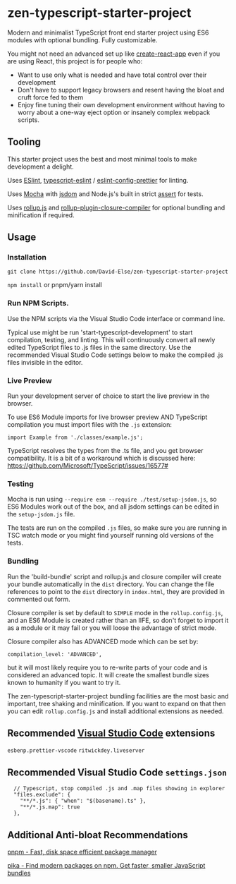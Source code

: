 # zen-typescript-starter-project

Modern and minimalist TypeScript front end starter project using ES6 modules
with optional bundling. Fully customizable.

You might not need an advanced set up like
[create-react-app](https://github.com/facebook/create-react-app) even if you are
using React, this project is for people who:

- Want to use only what is needed and have total control over their development
- Don't have to support legacy browsers and resent having the bloat and cruft
  force fed to them
- Enjoy fine tuning their own development environment without having to worry
  about a one-way eject option or insanely complex webpack scripts.

## Tooling

This starter project uses the best and most minimal tools to make development a
delight.

Uses [ESlint](https://eslint.org/),
[typescript-eslint](https://github.com/typescript-eslint/typescript-eslint) /
[eslint-config-prettier](https://github.com/prettier/eslint-config-prettier) for
linting.

Uses [Mocha](https://mochajs.org/) with [jsdom](https://github.com/jsdom/jsdom)
and Node.js's built in strict [assert](https://nodejs.org/api/assert.html) for
tests.

Uses [rollup.js](https://rollupjs.org/guide/en) and
[rollup-plugin-closure-compiler](https://github.com/ampproject/rollup-plugin-closure-compiler)
for optional bundling and minification if required.

## Usage

### Installation

`git clone https://github.com/David-Else/zen-typescript-starter-project`

`npm install` or pnpm/yarn install

### Run NPM Scripts.

Use the NPM scripts via the Visual Studio Code interface or command line.

Typical use might be run 'start-typescript-development' to start compilation,
testing, and linting. This will continuously convert all newly edited TypeScript
files to .js files in the same directory. Use the recommended Visual Studio Code
settings below to make the compiled .js files invisible in the editor.

### Live Preview

Run your development server of choice to start the live preview in the browser.

To use ES6 Module imports for live browser preview AND TypeScript compilation
you must import files with the `.js` extension:

```
import Example from './classes/example.js';
```

TypeScript resolves the types from the .ts file, and you get browser
compatibility. It is a bit of a workaround which is discussed here:
https://github.com/Microsoft/TypeScript/issues/16577#

### Testing

Mocha is run using `--require esm --require ./test/setup-jsdom.js`, so ES6
Modules work out of the box, and all jsdom settings can be edited in the
`setup-jsdom.js` file.

The tests are run on the compiled `.js` files, so make sure you are running in
TSC watch mode or you might find yourself running old versions of the tests.

### Bundling

Run the 'build-bundle' script and rollup.js and closure compiler will create
your bundle automatically in the `dist` directory. You can change the file
references to point to the `dist` directory in `index.html`, they are provided
in commented out form.

Closure compiler is set by default to `SIMPLE` mode in the `rollup.config.js`,
and an ES6 Module is created rather than an IIFE, so don't forget to import it
as a module or it may fail or you will loose the advantage of strict mode.

Closure compiler also has ADVANCED mode which can be set by:

```
compilation_level: 'ADVANCED',
```

but it will most likely require you to re-write parts of your code and is
considered an advanced topic. It will create the smallest bundle sizes known to
humanity if you want to try it.

The zen-typescript-starter-project bundling facilities are the most basic and
important, tree shaking and minification. If you want to expand on that then you
can edit `rollup.config.js` and install additional extensions as needed.

## Recommended [Visual Studio Code](https://code.visualstudio.com/) extensions

`esbenp.prettier-vscode` `ritwickdey.liveserver`

## Recommended Visual Studio Code `settings.json`

```
  // Typescript, stop compiled .js and .map files showing in explorer
  "files.exclude": {
    "**/*.js": { "when": "$(basename).ts" },
    "**/*.js.map": true
  },
```

## Additional Anti-bloat Recommendations

[pnpm - Fast, disk space efficient package manager](https://pnpm.js.org/)

[pika - Find modern packages on npm. Get faster, smaller JavaScript bundles](https://www.pikapkg.com/)
